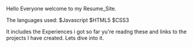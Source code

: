 Hello Everyone welcome to my Resume_Site.

The languages used:
$Javascript 
$HTML5
$CSS3

It includes the Experiences i got so far yu're readng these and links to the projects I have created.
Lets dive into it.